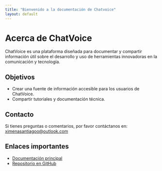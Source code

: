 ```yaml
---
title: "Bienvenido a la documentación de Chatvoice"
layout: default
---
```


# Acerca de ChatVoice
ChatVoice es una plataforma diseñada para documentar y compartir información útil sobre el desarrollo y uso de herramientas innovadoras en la comunicación y tecnología.

## Objetivos
- Crear una fuente de información accesible para los usuarios de ChatVoice.
- Compartir tutoriales y documentación técnica.

## Contacto
Si tienes preguntas o comentarios, por favor contáctanos en:
[ximenasantiagoo@outlook.com](mailto:ximenasantiagoo@outlook.com)

## Enlaces importantes
- [Documentación principal](https://ximenaasantiagoo.github.io/chatvoice-documentation/)
- [Repositorio en GitHub](https://github.com/ximenaasantiagoo/chatvoice-documentation)
